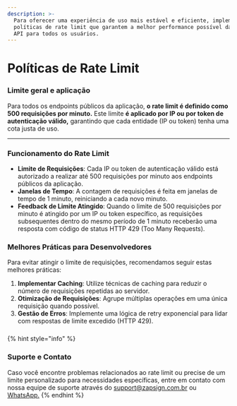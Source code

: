 ```yaml
---
description: >-
  Para oferecer uma experiência de uso mais estável e eficiente, implementamos
  políticas de rate limit que garantem a melhor performance possível da nossa
  API para todos os usuários.
---
```


# Políticas de Rate Limit

### Limite geral e aplicação

Para todos os endpoints públicos da aplicação, **o rate limit é definido como 500 requisições por minuto.** Este limite **é aplicado por IP ou por token de autenticação válido,** garantindo que cada entidade (IP ou token) tenha uma cota justa de uso.

***

### Funcionamento do Rate Limit

* **Limite de Requisições**: Cada IP ou token de autenticação válido está autorizado a realizar até 500 requisições por minuto aos endpoints públicos da aplicação.
* **Janelas de Tempo**: A contagem de requisições é feita em janelas de tempo de 1 minuto, reiniciando a cada novo minuto.
* **Feedback de Limite Atingido**: Quando o limite de 500 requisições por minuto é atingido por um IP ou token específico, as requisições subsequentes dentro do mesmo período de 1 minuto receberão uma resposta com código de status HTTP 429 (Too Many Requests).

### Melhores Práticas para Desenvolvedores

Para evitar atingir o limite de requisições, recomendamos seguir estas melhores práticas:

1. **Implementar Caching**: Utilize técnicas de caching para reduzir o número de requisições repetidas ao servidor.
2. **Otimização de Requisições**: Agrupe múltiplas operações em uma única requisição quando possível.
3. **Gestão de Erros**: Implemente uma lógica de retry exponencial para lidar com respostas de limite excedido (HTTP 429).

###

{% hint style="info" %}
### Suporte e Contato

Caso você encontre problemas relacionados ao rate limit ou precise de um limite personalizado para necessidades específicas, entre em contato com nossa equipe de suporte através do support@zapsign.com.br ou [WhatsApp.](https://api.whatsapp.com/send?phone=551140401991\&text=Ol%C3%A1,%20gostaria%20de%20falar%20com%20o%20suporte)
{% endhint %}
